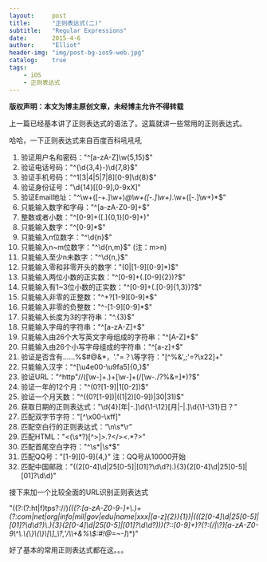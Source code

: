 ```yaml
---
layout:     post
title:      "正则表达式(二)"
subtitle:   "Regular Expressions"
date:       2015-4-6
author:     "Elliot"
header-img: "img/post-bg-ios9-web.jpg"
catalog:    true
tags:
    - iOS
    - 正则表达式
---
```


**版权声明：本文为博主原创文章，未经博主允许不得转载**

上一篇已经基本讲了正则表达式的语法了。这篇就讲一些常用的正则表达式。

哈哈，一下正则表达式来自百度百科吼吼吼

1. 验证用户名和密码："^[a-zA-Z]\w{5,15}$"
2. 验证电话号码："^(\\d{3,4}-)\\d{7,8}$"
3. 验证手机号码："^1[3|4|5|7|8][0-9]\\d{8}$"
4. 验证身份证号："\\d{14}[[0-9],0-9xX]"
5. 验证Email地址："^\\w+([-+.]\\w+)*@\\w+([-.]\\w+)*\.\\w+([-.]\\w+)*$"
6. 只能输入数字和字母："^[a-zA-Z0-9]+$"
7. 整数或者小数："^[0-9]+([.]{0,1}[0-9]+)"
8. 只能输入数字："^[0-9]*$"
9. 只能输入n位数字："^\\d{n}$"
10. 只能输入n~m位数字："^\\d{n,m}$"   (注：m>n)
11. 只能输入至少n未数字："^\\d{n,}$"
12. 只能输入零和非零开头的数字："(0|[1-9][0-9]*)$"
13. 只能输入两位小数的正实数："^[0-9]+(.[0-9]{2})?$"
14. 只能输入有1~3位小数的正实数："^[0-9]+(.[0-9]{1,3})?$"
15. 只能输入非零的正整数："^\+?[1-9][0-9]*$"
16. 只能输入非零的负整数："^\-[1-9][0-9]*$"
17. 只能输入长度为3的字符串："^.{3}$"
18. 只能输入字母的字符串："^[a-zA-Z]+$"
19. 只能输入由26个大写英文字母组成的字符串："^[A-Z]+$"
20. 只能输入由26个小写字母组成的字符串："^[a-z]+$"
21. 验证是否含有……%$#@&*，'."=？\等字符："[^%&',;'=?\x22]+"
22. 只能输入汉字："^[\u4e00-\u9fa5]{0,}$"
23. 验证URL："^http"//([\\w-]+\.)+[\\w-]+(/[\\w-./?%&=]*)?$"
24. 验证一年的12个月："^(0?[1-9]|1[0-2])$"
25. 验证一个月天数："^((0?[1-9])|((1|2)[0-9])|30|31)$"
26. 获取日期的正则表达式："\\d{4}[年|\-\.]\\d{\1-\12}[月|\-|\.]\\d{\1-\31}日？"
27. 匹配双字节字符："[^\x00-\xff]"
28. 匹配空白行的正则表达式：“\n\s*\r”
29. 匹配HTML："<(\s*?)[^>]*>.*?</>\<.*?>"
30. 匹配首尾空白字符："^\s*|\s*$"
31. 匹配QQ号："[1-9][0-9]\{4,\}"  注：QQ号从10000开始
32. 匹配中国邮政："((2[0-4]\\d|25[0-5]|[01]?\\d\\d?)\.){3}(2[0-4]\\d|25[0-5]|[01]?\\d\\d)"

接下来加一个比较全面的URL识别正则表达式

"((?:(?:ht|f)tps?://)*(((?:[a-zA-Z0-9-]+\\.)+(?:com|net|org|info|mil|gov|edu|name|xxx|[a-z]{2}){1})|(((2[0-4]\\d|25[0-5]|[01]?\\d\\d?)\\.){3}(2[0-4]\\d|25[0-5]|[01]?\\d\\d?)))(?::[0-9]+)?(?:(/|\\?)[a-zA-Z0-9\\^\\.\\{\\}\\(\\)\\[\\]_\\?,'/\\\\+&%\\$:#!@=~-]*)*)"

好了基本的常用正则表达式都在这。。。
